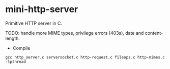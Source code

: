 # mini-http-server
Primitive HTTP server in C.

TODO: handle more MIME types, privilege errors (403s), date and content-length.

- Compile
```
gcc http_server.c serversocket.c http-request.c fileops.c http-mimes.c -lpthread
```
